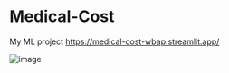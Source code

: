 # Medical-Cost
My ML project
https://medical-cost-wbap.streamlit.app/

![image](https://github.com/RohanIncantato/Medical-Insurence-Cost-Prediction/assets/106857699/fa94bfe6-a561-4cc2-9a17-d56ead730340)
